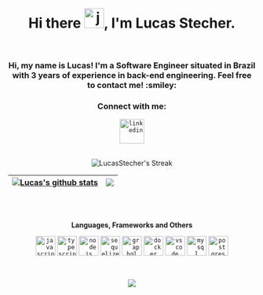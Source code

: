 <h1 align="center">Hi there <img height="40" alt="javascript" src="https://cdn-icons-png.flaticon.com/512/5812/5812746.png">, I'm Lucas Stecher.</h1>
<br>
<h3 align="center">Hi, my name is Lucas! I'm a Software Engineer situated in Brazil with 3 years of experience in back-end engineering. Feel free to contact me! :smiley:</h3>
<h3 align="center">Connect with me:</h3>
<div align="center">  
  <code><a href="https://www.linkedin.com/in/lucas-stecher/" target="_blank"><img src="https://cdn-icons-png.flaticon.com/512/3536/3536505.png" target="_blank" alt="linkedin" width="50"></a></code>
</div>
<br>

<div align="center"> 
  
 ![LucasStecher's Streak](https://github-readme-streak-stats.herokuapp.com/?user=lucasstecher&theme=tokyonight&hide_border=true&include_all_commits=true&count_private=true)

| <a href="https://github.com/lucasstecher/github-readme-stats"><img align="center" src="https://github-readme-stats.vercel.app/api?username=lucasstecher&show_icons=true&theme=tokyonight&include_all_commits=true&count_private=true&hide_border=true" alt="Lucas's github stats" /></a> | <a href="https://github.com/lucasstecher/github-readme-stats"><img align="center" src="https://github-readme-stats.vercel.app/api/top-langs/?username=lucasstecher&layout=compact&theme=tokyonight&hide_border=true" /></a> |
| ------------- | ------------- |
</div>

<br>
<br>
<div align="center"> 
  
**Languages, Frameworks and Others**
  
<code><img height="40" alt="javascript" src="https://cdn-icons-png.flaticon.com/128/5968/5968292.png"></code>
<code><img height="40" alt="typescript" src="https://cdn-icons-png.flaticon.com/128/5968/5968381.png"></code>
<code><img height="40" alt="nodejs" src="https://cdn-icons-png.flaticon.com/128/5968/5968322.png"></code>
<code><img height="40" alt="sequelize" src="https://cdn.iconscout.com/icon/free/png-256/sequelize-2-1175003.png"></code>
<code><img height="40" alt="graphql" src="https://upload.wikimedia.org/wikipedia/commons/thumb/1/17/GraphQL_Logo.svg/512px-GraphQL_Logo.svg.png?20161105194737"></code>
<code><img height="40" alt="docker" src="https://cdn-icons-png.flaticon.com/128/5969/5969059.png"></code>
<code><img height="40" alt="vscode" src="https://cdn.icon-icons.com/icons2/2107/PNG/512/file_type_vscode_icon_130084.png"></code> 
<code><img height="40" alt="mysql" src="https://cdn-icons-png.flaticon.com/128/5968/5968313.png"></code> 
<code><img height="40" alt="postgres" src="https://cdn-icons-png.flaticon.com/128/5968/5968342.png"></code> 
</div>

<br>

<p align="center"><img src=https://komarev.com/ghpvc/?username=lucasstecher&color=blueviolet></p>
